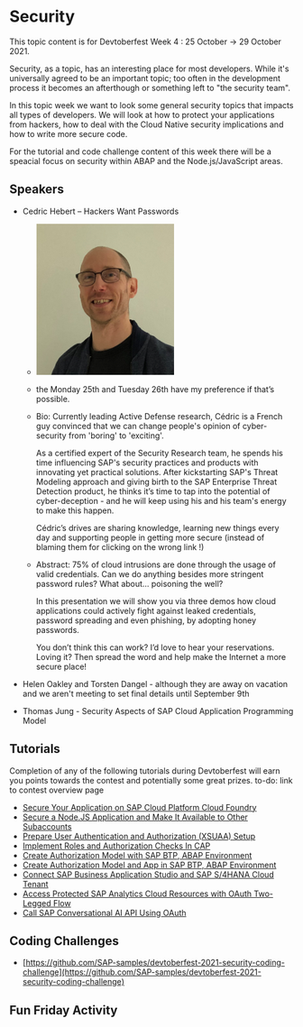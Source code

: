 # Security

This topic content is for Devtoberfest Week 4 : 25 October → 29 October 2021.

Security, as a topic, has an interesting place for most developers.  While it's universally agreed to be an important topic; too often in the development process it becomes an afterthough or something left to "the security team". 

In this topic week we want to look some general security topics that impacts all types of developers. We will look at how to protect your applications from hackers, how to deal with the Cloud Native security implications and how to write more secure code. 

For the tutorial and code challenge content of this week there will be a speacial focus on security within ABAP and the Node.js/JavaScript areas.

## Speakers

* Cedric Hebert – Hackers Want Passwords
  * ![Cedirc Hebert](../../images/CedricHebert.PNG)
  * the Monday 25th and Tuesday 26th have my preference if that’s possible.
  * Bio: Currently leading Active Defense research, Cédric is a French guy convinced that we can change people's opinion of cyber-security from 'boring' to 'exciting'.

    As a certified expert of the Security Research team, he spends his time influencing SAP's security practices and products with innovating yet practical solutions. After kickstarting SAP's Threat Modeling approach and giving birth to the SAP Enterprise Threat Detection product, he thinks it’s time to tap into the potential of cyber-deception - and he will keep using his and his team's energy to make this happen.

    Cédric’s drives are sharing knowledge, learning new things every day and supporting people in getting more secure (instead of blaming them for clicking on the wrong link !)

  * Abstract: 75% of cloud intrusions are done through the usage of valid credentials. Can we do anything besides more stringent password rules? What about… poisoning the well?
  
    In this presentation we will show you via three demos how cloud applications could actively fight against leaked credentials, password spreading and even phishing, by adopting honey passwords.

    You don’t think this can work? I’d love to hear your reservations. Loving it? Then spread the word and help make the Internet a more secure place!

* Helen Oakley and Torsten Dangel - although they are away on vacation and we aren't meeting to set final details until September 9th
* Thomas Jung - Security Aspects of SAP Cloud Application Programming Model

## Tutorials

Completion of any of the following tutorials during Devtoberfest will earn you points towards the contest and potentially some great prizes. to-do: link to contest overview page

* [Secure Your Application on SAP Cloud Platform Cloud Foundry](https://developers.sap.com/group.cloudsdk-more-features.html)
* [Secure a Node.JS Application and Make It Available to Other Subaccounts](https://developers.sap.com/group.cp-cf-security-xsuaa.html)
* [Prepare User Authentication and Authorization (XSUAA) Setup](https://developers.sap.com/tutorials/btp-app-prepare-xsuaa.html)
* [Implement Roles and Authorization Checks In CAP](https://developers.sap.com/tutorials/btp-app-cap-roles.html)
* [Create Authorization Model with SAP BTP, ABAP Environment](https://developers.sap.com/group.abap-env-authorizations.html)
* [Create Authorization Model and App in SAP BTP, ABAP Environment](https://developers.sap.com/tutorials/abap-environment-authorization.html)
* [Connect SAP Business Application Studio and SAP S/4HANA Cloud Tenant](https://developers.sap.com/tutorials/abap-custom-ui-bas-connect-s4hc.html)
* [Access Protected SAP Analytics Cloud Resources with OAuth Two-Legged Flow](https://developers.sap.com/tutorials/sac-secure-oauth.html)
* [Call SAP Conversational AI API Using OAuth](https://developers.sap.com/tutorials/conversational-ai-api-oauth.html)

## Coding Challenges

* [https://github.com/SAP-samples/devtoberfest-2021-security-coding-challenge](https://github.com/SAP-samples/devtoberfest-2021-security-coding-challenge)

## Fun Friday Activity
